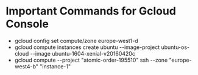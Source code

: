 # Important Commands for Gcloud Console

* gcloud config set compute/zone europe-west1-d
* gcloud compute instances create ubuntu --image-project ubuntu-os-cloud --image ubuntu-1604-xenial-v20160420c
* gcloud compute --project "atomic-order-195510" ssh --zone "europe-west4-b" "instance-1"
